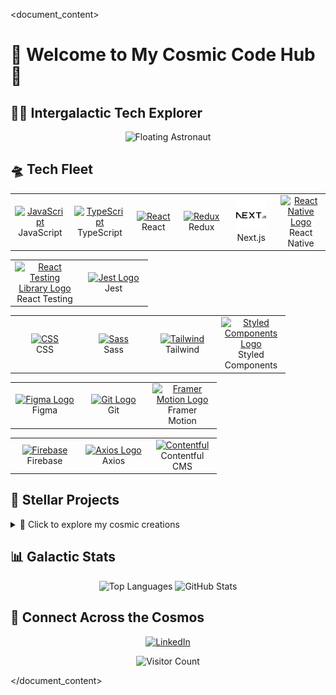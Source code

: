 <document_content>
# 🚀 Welcome to My Cosmic Code Hub 🌌

## 👨‍🚀 Intergalactic Tech Explorer

<div align="center">
  <img src="https://media.giphy.com/media/13HgwGsXF0aiGY/giphy.gif" width="300" alt="Floating Astronaut">
</div>

## 🛸 Tech Fleet

<table align="center" style="border: none;">
  <tr>
    <td align="center" width="96" style="border: none;">
      <a href="#js-stack">
        <img src="https://cdn.worldvectorlogo.com/logos/javascript-1.svg" width="48" height="48" alt="JavaScript" />
      </a>
      <br>JavaScript
    </td>
    <td align="center" width="96" style="border: none;">
      <a href="#ts-stack">
        <img src="https://cdn.worldvectorlogo.com/logos/typescript.svg" width="48" height="48" alt="TypeScript" />
      </a>
      <br>TypeScript
    </td>
    <td align="center" width="96" style="border: none;">
      <a href="#react-stack">
        <img src="https://cdn.worldvectorlogo.com/logos/react-2.svg" width="48" height="48" alt="React" />
      </a>
      <br>React
    </td>
    <td align="center" width="96" style="border: none;">
      <a href="#redux-stack">
        <img src="https://cdn.worldvectorlogo.com/logos/redux.svg" width="48" height="48" alt="Redux" />
      </a>
      <br>Redux
    </td>
    <td align="center" width="96" style="border: none;">
      <a href="#nextjs-stack">
        <img src="https://raw.githubusercontent.com/devicons/devicon/master/icons/nextjs/nextjs-original-wordmark.svg" width="48" height="48" alt="Next.js" />
      </a>
      <br>Next.js
    </td>
    <td align="center" width="96" style="border: none;">
      <a href="https://reactnative.dev/" target="_blank">
        <img src="https://cdn.worldvectorlogo.com/logos/react-native-1.svg" alt="React Native Logo" width="48" height="48"/>
      </a>
      <br>React Native
    </td>
  </tr>
</table>

<table align="center" style="border: none;">
  <tr>
    <td align="center" width="96" style="border: none;">
      <a href="https://testing-library.com/docs/react-testing-library/intro/" target="_blank">
        <img src="https://testing-library.com/img/octopus-64x64.png" alt="React Testing Library Logo" width="48" height="48"/>
      </a>
      <br>React Testing
    </td>
    <td align="center" width="96" style="border: none;">
      <a href="https://jestjs.io/" target="_blank">
        <img src="https://cdn.worldvectorlogo.com/logos/jest-2.svg" alt="Jest Logo" width="48" height="48"/>
      </a>
      <br>Jest
    </td>
  </tr>
</table>

<table align="center" style="border: none;">
  <tr>
    <td align="center" width="96" style="border: none;">
      <a href="#css-stack">
        <img src="https://cdn.worldvectorlogo.com/logos/css-3.svg" width="48" height="48" alt="CSS" />
      </a>
      <br>CSS
    </td>
    <td align="center" width="96" style="border: none;">
      <a href="#sass-stack">
        <img src="https://cdn.worldvectorlogo.com/logos/sass-1.svg" width="48" height="48" alt="Sass" />
      </a>
      <br>Sass
    </td>
    <td align="center" width="96" style="border: none;">
      <a href="#tailwind-stack">
        <img src="https://cdn.worldvectorlogo.com/logos/tailwind-css-2.svg" width="48" height="48" alt="Tailwind" />
      </a>
      <br>Tailwind
    </td>
    <td align="center" width="96" style="border: none;">
      <a href="https://styled-components.com/" target="_blank">
        <img src="https://cdn.worldvectorlogo.com/logos/styled-components-1.svg" alt="Styled Components Logo" width="48" height="48"/>
      </a>
      <br>Styled Components
    </td>
  </tr>
</table>

<table align="center" style="border: none;">
  <tr>
    <td align="center" width="96" style="border: none;">
      <a href="https://www.figma.com/" target="_blank">
        <img src="https://cdn.worldvectorlogo.com/logos/figma-icon.svg" alt="Figma Logo" width="48" height="48"/>
      </a>
      <br>Figma
    </td>
    <td align="center" width="96" style="border: none;">
      <a href="https://git-scm.com/" target="_blank">
        <img src="https://cdn.worldvectorlogo.com/logos/git-icon.svg" alt="Git Logo" width="48" height="48"/>
      </a>
      <br>Git
    </td>
    <td align="center" width="96" style="border: none;">
      <a href="https://www.framer.com/motion/" target="_blank">
        <img src="https://cdn.worldvectorlogo.com/logos/framer-motion.svg" alt="Framer Motion Logo" width="48" height="48"/>
      </a>
      <br>Framer Motion
    </td>
  </tr>
</table>

<table align="center" style="border: none;">
  <tr>
    <td align="center" width="96" style="border: none;">
      <a href="#firebase-stack">
        <img src="https://cdn.worldvectorlogo.com/logos/firebase-1.svg" width="48" height="48" alt="Firebase" />
      </a>
      <br>Firebase
    </td>
    <td align="center" width="96" style="border: none;">
      <a href="https://www.axios.com/" target="_blank">
        <img src="https://cdn.worldvectorlogo.com/logos/axios.svg" alt="Axios Logo" width="48" height="48"/>
      </a>
      <br>Axios
    </td>
    <td align="center" width="96" style="border: none;">
      <a href="https://www.contentful.com/" target="_blank">
        <img src="https://www.svgrepo.com/show/353600/contentful.svg" alt="Contentful" width="48" height="48"/>
      </a>
      <br>Contentful CMS
    </td>
  </tr>
</table>

## 🌠 Stellar Projects

<details>
<summary>🔭 Click to explore my cosmic creations</summary>

1. 🛰️ **My copy of twitter** - 
2. 🌍 **EcoSystem Simulator** - 
3. 👾 **Retro Game Emulator** - 

</details>

## 📊 Galactic Stats

<p align="center">
  <img src="https://github-readme-stats.vercel.app/api/top-langs/?username=Kamildeeal&layout=compact&theme=radical" alt="Top Languages" width="48%"/>
  <img src="https://github-readme-stats.vercel.app/api?username=Kamildeeal&show_icons=true&theme=radical" alt="GitHub Stats" width="48%"/>
</p>

## 🌌 Connect Across the Cosmos

<p align="center">
  <a href="https://www.linkedin.com/in/kamil-wojciak-68bb54214/" target="_blank">
    <img src="https://img.shields.io/badge/LinkedIn-%230077B5.svg?&style=for-the-badge&logo=linkedin&logoColor=white" alt="LinkedIn" />
  </a>
</p>

<div align="center">
  <img src="https://profile-counter.glitch.me/Kamildeeal/count.svg" alt="Visitor Count" />
</div>

</document_content>
